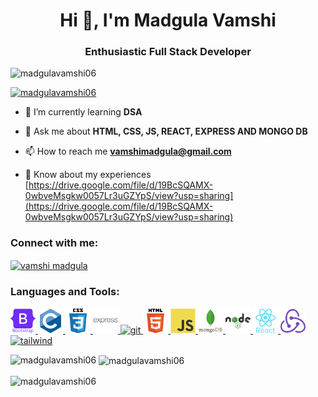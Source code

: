 <h1 align="center">Hi 👋, I'm Madgula Vamshi</h1>
<h3 align="center">Enthusiastic Full Stack Developer</h3>

<p align="left"> <img src="https://komarev.com/ghpvc/?username=madgulavamshi06&label=Profile%20views&color=0e75b6&style=flat" alt="madgulavamshi06" /> </p>

<p align="left"> <a href="https://github.com/ryo-ma/github-profile-trophy"><img src="https://github-profile-trophy.vercel.app/?username=madgulavamshi06" alt="madgulavamshi06" /></a> </p>

- 🌱 I’m currently learning **DSA**

- 💬 Ask me about **HTML, CSS, JS, REACT, EXPRESS AND MONGO DB**

- 📫 How to reach me **vamshimadgula@gmail.com**

- 📄 Know about my experiences [https://drive.google.com/file/d/19BcSQAMX-0wbveMsgkw0057Lr3uGZYpS/view?usp=sharing](https://drive.google.com/file/d/19BcSQAMX-0wbveMsgkw0057Lr3uGZYpS/view?usp=sharing)

<h3 align="left">Connect with me:</h3>
<p align="left">
<a href="https://linkedin.com/in/vamshi madgula" target="blank"><img align="center" src="https://raw.githubusercontent.com/rahuldkjain/github-profile-readme-generator/master/src/images/icons/Social/linked-in-alt.svg" alt="vamshi madgula" height="30" width="40" /></a>
</p>

<h3 align="left">Languages and Tools:</h3>
<p align="left"> <a href="https://getbootstrap.com" target="_blank" rel="noreferrer"> <img src="https://raw.githubusercontent.com/devicons/devicon/master/icons/bootstrap/bootstrap-plain-wordmark.svg" alt="bootstrap" width="40" height="40"/> </a> <a href="https://www.cprogramming.com/" target="_blank" rel="noreferrer"> <img src="https://raw.githubusercontent.com/devicons/devicon/master/icons/c/c-original.svg" alt="c" width="40" height="40"/> </a> <a href="https://www.w3schools.com/css/" target="_blank" rel="noreferrer"> <img src="https://raw.githubusercontent.com/devicons/devicon/master/icons/css3/css3-original-wordmark.svg" alt="css3" width="40" height="40"/> </a> <a href="https://expressjs.com" target="_blank" rel="noreferrer"> <img src="https://raw.githubusercontent.com/devicons/devicon/master/icons/express/express-original-wordmark.svg" alt="express" width="40" height="40"/> </a> <a href="https://git-scm.com/" target="_blank" rel="noreferrer"> <img src="https://www.vectorlogo.zone/logos/git-scm/git-scm-icon.svg" alt="git" width="40" height="40"/> </a> <a href="https://www.w3.org/html/" target="_blank" rel="noreferrer"> <img src="https://raw.githubusercontent.com/devicons/devicon/master/icons/html5/html5-original-wordmark.svg" alt="html5" width="40" height="40"/> </a> <a href="https://developer.mozilla.org/en-US/docs/Web/JavaScript" target="_blank" rel="noreferrer"> <img src="https://raw.githubusercontent.com/devicons/devicon/master/icons/javascript/javascript-original.svg" alt="javascript" width="40" height="40"/> </a> <a href="https://www.mongodb.com/" target="_blank" rel="noreferrer"> <img src="https://raw.githubusercontent.com/devicons/devicon/master/icons/mongodb/mongodb-original-wordmark.svg" alt="mongodb" width="40" height="40"/> </a> <a href="https://nodejs.org" target="_blank" rel="noreferrer"> <img src="https://raw.githubusercontent.com/devicons/devicon/master/icons/nodejs/nodejs-original-wordmark.svg" alt="nodejs" width="40" height="40"/> </a> <a href="https://reactjs.org/" target="_blank" rel="noreferrer"> <img src="https://raw.githubusercontent.com/devicons/devicon/master/icons/react/react-original-wordmark.svg" alt="react" width="40" height="40"/> </a> <a href="https://redux.js.org" target="_blank" rel="noreferrer"> <img src="https://raw.githubusercontent.com/devicons/devicon/master/icons/redux/redux-original.svg" alt="redux" width="40" height="40"/> </a> <a href="https://tailwindcss.com/" target="_blank" rel="noreferrer"> <img src="https://www.vectorlogo.zone/logos/tailwindcss/tailwindcss-icon.svg" alt="tailwind" width="40" height="40"/> </a> </p>

<p><img align="left" src="https://github-readme-stats.vercel.app/api/top-langs?username=madgulavamshi06&show_icons=true&locale=en&layout=compact" alt="madgulavamshi06" /></p>

<p>&nbsp;<img align="center" src="https://github-readme-stats.vercel.app/api?username=madgulavamshi06&show_icons=true&locale=en" alt="madgulavamshi06" /></p>

<p><img align="center" src="https://github-readme-streak-stats.herokuapp.com/?user=madgulavamshi06&" alt="madgulavamshi06" /></p>
